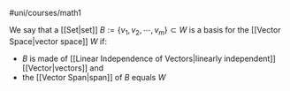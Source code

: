 #uni/courses/math1 

We say that a [[Set|set]] $B:= \{v_{1}, v_{2}, \cdots, v_{m}\} \subset W$ is a basis for the [[Vector Space|vector space]] $W$ if:
- $B$ is made of [[Linear Independence of Vectors|linearly independent]] [[Vector|vectors]] and
- the [[Vector Span|span]] of $B$ equals $W$